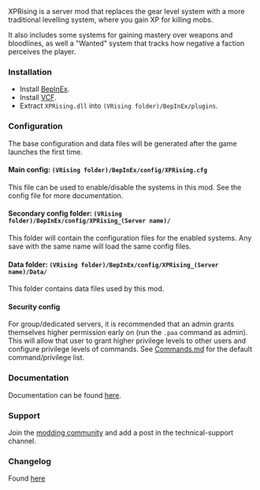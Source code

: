 ﻿XPRising is a server mod that replaces the gear level system with a more traditional levelling system, where you gain XP for killing mobs.

It also includes some systems for gaining mastery over weapons and bloodlines, as well a "Wanted" system that tracks how negative a faction perceives the player.

### Installation

- Install [BepInEx](https://v-rising.thunderstore.io/package/BepInEx/BepInExPack_V_Rising/).
- Install [VCF](https://thunderstore.io/c/v-rising/p/deca/VampireCommandFramework/).
- Extract `XPRising.dll` into `(VRising folder)/BepInEx/plugins`.

### Configuration

The base configuration and data files will be generated after the game launches the first time.

#### Main config: `(VRising folder)/BepInEx/config/XPRising.cfg`
This file can be used to enable/disable the systems in this mod. See the config file for more documentation.

#### Secondary config folder: `(VRising folder)/BepInEx/config/XPRising_(Server name)/`
This folder will contain the configuration files for the enabled systems. Any save with the same name will load the same config files.

#### Data folder: `(VRising folder)/BepInEx/config/XPRising_(Server name)/Data/`
This folder contains data files used by this mod.

#### Security config
For group/dedicated servers, it is recommended that an admin grants themselves higher permission early on (run the `.paa` command as admin).
This will allow that user to grant higher privilege levels to other users and configure privilege levels of commands.
See [Commands.md](https://github.com/aontas/XPRising/blob/main/Command.md) for the default command/privilege list.

### Documentation

Documentation can be found [here](https://github.com/aontas/XPRising/blob/main/Documentation.md).

### Support

Join the [modding community](https://vrisingmods.com/discord) and add a post in the technical-support channel.

### Changelog

Found [here](https://github.com/aontas/XPRising/blob/main/CHANGELOG.md)